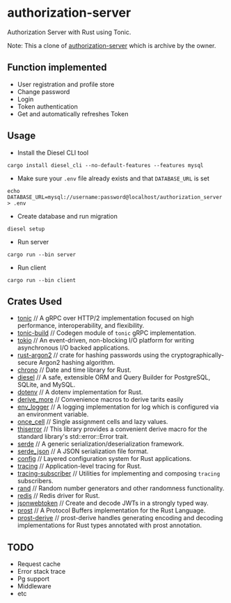 # authorization-server

Authorization Server with Rust using Tonic.

Note: This a clone of [authorization-server](https://github.com/jcsora/authorization-server) which is archive by the owner.

## Function implemented

- User registration and profile store
- Change password
- Login
- Token authentication
- Get and automatically refreshes Token

## Usage

- Install the Diesel CLI tool

```
cargo install diesel_cli --no-default-features --features mysql
```

- Make sure your `.env` file already exists and that `DATABASE_URL` is set

```
echo DATABASE_URL=mysql://username:password@localhost/authorization_server > .env
```

- Create database and run migration

```
diesel setup
```

- Run server

```
cargo run --bin server
```

- Run client

```
cargo run --bin client
```

## Crates Used

- [tonic](https://crates.io/crates/tonic) // A gRPC over HTTP/2 implementation focused on high performance, interoperability, and flexibility.
- [tonic-build](https://crates.io/crates/tonic-build) // Codegen module of `tonic` gRPC implementation.
- [tokio](https://crates.io/crates/tokio) // An event-driven, non-blocking I/O platform for writing asynchronous I/O backed applications.
- [rust-argon2](https://crates.io/crates/rust-argon2) // crate for hashing passwords using the cryptographically-secure Argon2 hashing algorithm.
- [chrono](https://crates.io/crates/chrono) // Date and time library for Rust.
- [diesel](https://crates.io/crates/diesel) // A safe, extensible ORM and Query Builder for PostgreSQL, SQLite, and MySQL.
- [dotenv](https://crates.io/crates/dotenv) // A dotenv implementation for Rust.
- [derive_more](https://crates.io/crates/derive_more) // Convenience macros to derive tarits easily
- [env_logger](https://crates.io/crates/env_logger) // A logging implementation for log which is configured via an environment variable.
- [once_cell](https://crates.io/crates/once_cell) // Single assignment cells and lazy values.
- [thiserror](https://crates.io/crates/thiserror) // This library provides a convenient derive macro for the standard library's std::error::Error trait.
- [serde](https://crates.io/crates/serde) // A generic serialization/deserialization framework.
- [serde_json](https://crates.io/crates/serde_json) // A JSON serialization file format.
- [config](https://crates.io/crates/config) // Layered configuration system for Rust applications.
- [tracing](https://crates.io/crates/tracing) // Application-level tracing for Rust.
- [tracing-subscriber](https://crates.io/crates/tracing-subscriber) // Utilities for implementing and composing `tracing` subscribers.
- [rand](https://crates.io/crates/rand) // Random number generators and other randomness functionality.
- [redis](https://crates.io/crates/redis) // Redis driver for Rust.
- [jsonwebtoken](https://crates.io/crates/jsonwebtoken) // Create and decode JWTs in a strongly typed way.
- [prost](https://crates.io/crates/prost) // A Protocol Buffers implementation for the Rust Language.
- [prost-derive](https://crates.io/crates/prost-derive) // prost-derive handles generating encoding and decoding implementations for Rust types annotated with prost annotation.

## TODO

- Request cache
- Error stack trace
- Pg support
- Middleware
- etc


